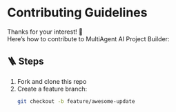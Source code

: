 # Contributing Guidelines

Thanks for your interest! 🧠  
Here’s how to contribute to MultiAgent AI Project Builder:

## 🪜 Steps

1. Fork and clone this repo
2. Create a feature branch:
   ```bash
   git checkout -b feature/awesome-update
   ```
